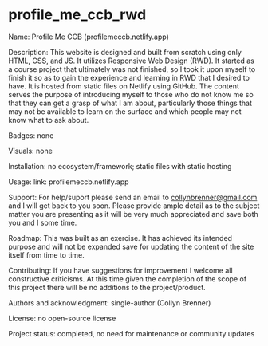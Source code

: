 # profile_me_ccb_rwd

Name: Profile Me CCB (profilemeccb.netlify.app)

Description:
This website is designed and built from scratch using only HTML, CSS, and JS. It utilizes Responsive Web Design (RWD). It started as a course project that ultimately was not finished, so I took it upon myself to finish it so as to gain the experience and learning in RWD that I desired to have. It is hosted from static files on Netlify using GitHub. The content serves the purpose of introducing myself to those who do not know me so that they can get a grasp of what I am about, particularly those things that may not be available to learn on the surface and which people may not know what to ask about. 

Badges: none

Visuals: none

Installation: no ecosystem/framework; static files with static hosting

Usage: link: profilemeccb.netlify.app

Support:
For help/suport please send an email to collynbrenner@gmail.com and I will get back to you soon. Please provide ample detail as to the subject matter you are presenting as it will be very much appreciated and save both you and I some time.

Roadmap: This was built as an exercise. It has achieved its intended purpose and will not be expanded save for updating the content of the site itself from time to time.

Contributing: 
If you have suggestions for improvement I welcome all constructive criticisms. At this time given the completion of the scope of this project there will be no additions to the project/product.

Authors and acknowledgment: single-author (Collyn Brenner)

License: no open-source license

Project status: completed, no need for maintenance or community updates
